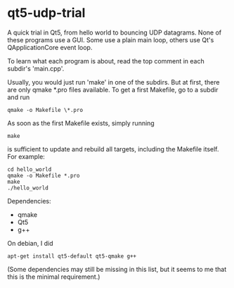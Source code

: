 # qt5-udp-trial
A quick trial in Qt5, from hello world to bouncing UDP datagrams.  None of
these programs use a GUI. Some use a plain main loop, others use Qt's
QApplicationCore event loop.

To learn what each program is about, read the top comment in each subdir's
'main.cpp'.

Usually, you would just run 'make' in one of the subdirs.
But at first, there are only qmake \*.pro files available.
To get a first Makefile, go to a subdir and run

    qmake -o Makefile \*.pro

As soon as the first Makefile exists, simply running

    make

is sufficient to update and rebuild all targets, including the Makefile itself.
For example:

    cd hello_world
    qmake -o Makefile *.pro
    make
    ./hello_world

Dependencies:

- qmake
- Qt5
- g++

On debian, I did
  
    apt-get install qt5-default qt5-qmake g++

(Some dependencies may still be missing in this list, but it seems to me that
this is the minimal requirement.)


